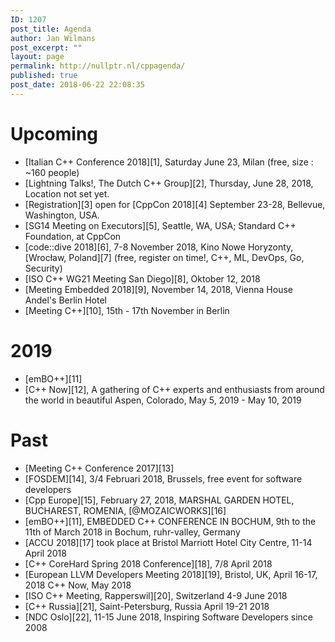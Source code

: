 ```yaml
---
ID: 1207
post_title: Agenda
author: Jan Wilmans
post_excerpt: ""
layout: page
permalink: http://nullptr.nl/cppagenda/
published: true
post_date: 2018-06-22 22:08:35
---
```

# Upcoming

*   \[Italian C++ Conference 2018\]\[1\], Saturday June 23, Milan (free, size : ~160 people)
*   \[Lightning Talks!, The Dutch C++ Group\]\[2\], Thursday, June 28, 2018, Location not set yet.
*   \[Registration\]\[3\] open for \[CppCon 2018\]\[4\] September 23-28, Bellevue, Washington, USA.
*   \[SG14 Meeting on Executors\]\[5\], Seattle, WA, USA; Standard C++ Foundation, at CppCon
*   \[code::dive 2018][6], 7-8 November 2018, Kino Nowe Horyzonty, [Wrocław, Poland][7\] (free, register on time!, C++, ML, DevOps, Go, Security)
*   \[ISO C++ WG21 Meeting San Diego\]\[8\], Oktober 12, 2018
*   \[Meeting Embedded 2018\]\[9\], November 14, 2018, Vienna House Andel's Berlin Hotel
*   [Meeting C++][10], 15th - 17th November in Berlin

# 2019

*   [emBO++][11]
*   [C++ Now][12], A gathering of C++ experts and enthusiasts from around the world in beautiful Aspen, Colorado, May 5, 2019 - May 10, 2019

# Past

*   [Meeting C++ Conference 2017][13]
*   [FOSDEM][14], 3/4 Februari 2018, Brussels, free event for software developers
*   [Cpp Europe][15], February 27, 2018, MARSHAL GARDEN HOTEL, BUCHAREST, ROMENIA, [@MOZAICWORKS][16]
*   [emBO++][11], EMBEDDED C++ CONFERENCE IN BOCHUM, 9th to the 11th of March 2018 in Bochum, ruhr-valley, Germany
*   [ACCU 2018][17] took place at Bristol Marriott Hotel City Centre, 11-14 April 2018
*   [C++ CoreHard Spring 2018 Сonference][18], 7/8 April 2018
*   [European LLVM Developers Meeting 2018][19], Bristol, UK, April 16-17, 2018 C++ Now, May 2018
*   [ISO C++ Meeting, Rapperswil][20], Switzerland 4-9 June 2018
*   [C++ Russia][21], Saint-Petersburg, Russia April 19-21 2018
*   [NDC Oslo][22], 11-15 June 2018, Inspiring Software Developers since 2008